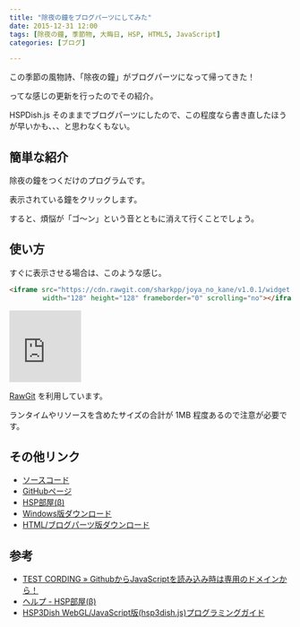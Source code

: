 ```yaml
---
title: "除夜の鐘をブログパーツにしてみた"
date: 2015-12-31 12:00
tags: [除夜の鐘, 季節物, 大晦日, HSP, HTML5, JavaScript]
categories: [ブログ]

---
```


この季節の風物詩、「除夜の鐘」がブログパーツになって帰ってきた！

ってな感じの更新を行ったのでその紹介。

HSPDish.js そのままでブログパーツにしたので、この程度なら書き直したほうが早いかも、、、と思わなくもない。

## 簡単な紹介

除夜の鐘をつくだけのプログラムです。

表示されている鐘をクリックします。

すると、煩悩が「ゴ～ン」という音とともに消えて行くことでしょう。

## 使い方

すぐに表示させる場合は、このような感じ。

```html
<iframe src="https://cdn.rawgit.com/sharkpp/joya_no_kane/v1.0.1/widget.html"
　　　　　width="128" height="128" frameborder="0" scrolling="no"></iframe>
```

<iframe src="https://cdn.rawgit.com/sharkpp/joya_no_kane/v1.0.1/widget.html"
        width="128" height="128" frameborder="0" scrolling="no"></iframe>

<i class="fa fa-external-link-square"></i> [RawGit](https://rawgit.com/) を利用しています。

<i class="fa fa-exclamation-triangle"></i> ランタイムやリソースを含めたサイズの合計が 1MB 程度あるので注意が必要です。

## その他リンク

<ul class="fa-ul">
<li><i class="fa-li fa fa-external-link-square"></i><a href="https://github.com/sharkpp/joya_no_kane">ソースコード</a></li>
<li><i class="fa-li fa fa-external-link-square"></i><a href="http://sharkpp.github.io/joya_no_kane/">GitHubページ</a></li>
<li><i class="fa-li fa fa-external-link-square"></i><a href="http://hsproom.me/program/view/?p=146">HSP部屋(β)</a></li>
<li><i class="fa-li fa fa-download"></i><a href="/files/bells100.zip">Windows版ダウンロード</a></li>
<li><i class="fa-li fa fa-download"></i><a href="https://github.com/sharkpp/joya_no_kane/zipball/master">HTML/ブログパーツ版ダウンロード</a></li>
</ul>

## 参考

* [TEST CORDING » GithubからJavaScriptを読み込み時は専用のドメインから！](http://testcording.com/?p=1259)
* [ヘルプ - HSP部屋(β)](http://hsproom.me/help/#ブログパーツ)
* [HSP3Dish WebGL/JavaScript版(hsp3dish.js)プログラミングガイド](http://www.onionsoft.net/hsp/v34/doclib/hsp3dish_js.htm)



